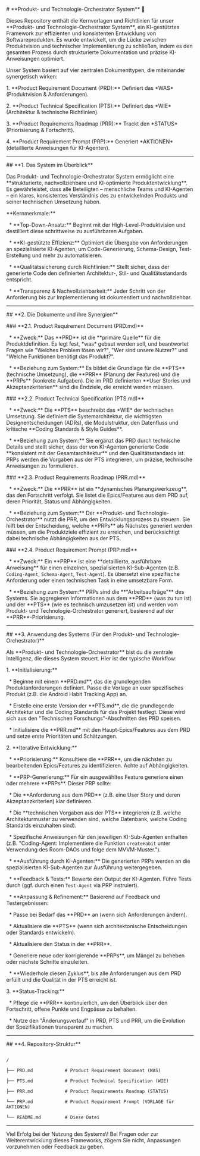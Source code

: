 \# \*\*Produkt- und Technologie-Orchestrator System\*\* 🚀



Dieses Repository enthält die Kernvorlagen und Richtlinien für unser \*\*Produkt- und Technologie-Orchestrator System\*\*, ein KI-gestütztes Framework zur effizienten und konsistenten Entwicklung von Softwareprodukten. Es wurde entwickelt, um die Lücke zwischen Produktvision und technischer Implementierung zu schließen, indem es den gesamten Prozess durch strukturierte Dokumentation und präzise KI-Anweisungen optimiert.



Unser System basiert auf vier zentralen Dokumenttypen, die miteinander synergetisch wirken:



1\.  \*\*Product Requirement Document (PRD):\*\* Definiert das \*WAS\* (Produktvision \& Anforderungen).

2\.  \*\*Product Technical Specification (PTS):\*\* Definiert das \*WIE\* (Architektur \& technische Richtlinien).

3\.  \*\*Product Requirements Roadmap (PRR):\*\* Trackt den \*STATUS\* (Priorisierung \& Fortschritt).

4\.  \*\*Product Requirement Prompt (PRP):\*\* Generiert \*AKTIONEN\* (detaillierte Anweisungen für KI-Agenten).



-----



\## \*\*1. Das System im Überblick\*\*



Das Produkt- und Technologie-Orchestrator System ermöglicht eine \*\*strukturierte, nachvollziehbare und KI-optimierte Produktentwicklung\*\*. Es gewährleistet, dass alle Beteiligten – menschliche Teams und KI-Agenten – ein klares, konsistentes Verständnis des zu entwickelnden Produkts und seiner technischen Umsetzung haben.



\*\*Kernmerkmale:\*\*



&nbsp; \* \*\*Top-Down-Ansatz:\*\* Beginnt mit der High-Level-Produktvision und destilliert diese schrittweise zu ausführbaren Aufgaben.

&nbsp; \* \*\*KI-gestützte Effizienz:\*\* Optimiert die Übergabe von Anforderungen an spezialisierte KI-Agenten, um Code-Generierung, Schema-Design, Test-Erstellung und mehr zu automatisieren.

&nbsp; \* \*\*Qualitätssicherung durch Richtlinien:\*\* Stellt sicher, dass der generierte Code den definierten Architektur-, Stil- und Qualitätsstandards entspricht.

&nbsp; \* \*\*Transparenz \& Nachvollziehbarkeit:\*\* Jeder Schritt von der Anforderung bis zur Implementierung ist dokumentiert und nachvollziehbar.



-----



\## \*\*2. Die Dokumente und ihre Synergien\*\*



\### \*\*2.1. Product Requirement Document (PRD.md)\*\*



&nbsp; \* \*\*Zweck:\*\* Das \*\*PRD\*\* ist die \*\*primäre Quelle\*\* für die Produktdefinition. Es legt fest, \*was\* gebaut werden soll, und beantwortet Fragen wie "Welches Problem lösen wir?", "Wer sind unsere Nutzer?" und "Welche Funktionen benötigt das Produkt?".

&nbsp; \* \*\*Beziehung zum System:\*\* Es bildet die Grundlage für die \*\*PTS\*\* (technische Umsetzung), die \*\*PRR\*\* (Planung der Features) und die \*\*PRPs\*\* (konkrete Aufgaben). Die im PRD definierten \*\*User Stories und Akzeptanzkriterien\*\* sind die Endziele, die erreicht werden müssen.



\### \*\*2.2. Product Technical Specification (PTS.md)\*\*



&nbsp; \* \*\*Zweck:\*\* Die \*\*PTS\*\* beschreibt das \*WIE\* der technischen Umsetzung. Sie definiert die Systemarchitektur, die wichtigsten Designentscheidungen (ADRs), die Modulstruktur, den Datenfluss und kritische \*\*Coding Standards \& Style Guides\*\*.

&nbsp; \* \*\*Beziehung zum System:\*\* Sie ergänzt das PRD durch technische Details und stellt sicher, dass der von KI-Agenten generierte Code \*\*konsistent mit der Gesamtarchitektur\*\* und den Qualitätsstandards ist. PRPs werden die Vorgaben aus der PTS integrieren, um präzise, technische Anweisungen zu formulieren.



\### \*\*2.3. Product Requirements Roadmap (PRR.md)\*\*



&nbsp; \* \*\*Zweck:\*\* Die \*\*PRR\*\* ist ein \*\*dynamisches Planungswerkzeug\*\*, das den Fortschritt verfolgt. Sie listet die Epics/Features aus dem PRD auf, deren Priorität, Status und Abhängigkeiten.

&nbsp; \* \*\*Beziehung zum System:\*\* Der \*\*Produkt- und Technologie-Orchestrator\*\* nutzt die PRR, um den Entwicklungsprozess zu steuern. Sie hilft bei der Entscheidung, welche \*\*PRPs\*\* als Nächstes generiert werden müssen, um die Produktziele effizient zu erreichen, und berücksichtigt dabei technische Abhängigkeiten aus der PTS.



\### \*\*2.4. Product Requirement Prompt (PRP.md)\*\*



&nbsp; \* \*\*Zweck:\*\* Ein \*\*PRP\*\* ist eine \*\*detaillierte, ausführbare Anweisung\*\* für einen einzelnen, spezialisierten KI-Sub-Agenten (z.B. `Coding-Agent`, `Schema-Agent`, `Test-Agent`). Es übersetzt eine spezifische Anforderung oder einen technischen Task in eine umsetzbare Form.

&nbsp; \* \*\*Beziehung zum System:\*\* PRPs sind die \*\*"Arbeitsaufträge"\*\* des Systems. Sie aggregieren Informationen aus dem \*\*PRD\*\* (was zu tun ist) und der \*\*PTS\*\* (wie es technisch umzusetzen ist) und werden vom Produkt- und Technologie-Orchestrator generiert, basierend auf der \*\*PRR\*\*-Priorisierung.



-----



\## \*\*3. Anwendung des Systems (Für den Produkt- und Technologie-Orchestrator)\*\*



Als \*\*Produkt- und Technologie-Orchestrator\*\* bist du die zentrale Intelligenz, die dieses System steuert. Hier ist der typische Workflow:



1\.  \*\*Initialisierung:\*\*



&nbsp;     \* Beginne mit einem \*\*PRD.md\*\*, das die grundlegenden Produktanforderungen definiert. Passe die Vorlage an euer spezifisches Produkt (z.B. die Android Habit Tracking App) an.

&nbsp;     \* Erstelle eine erste Version der \*\*PTS.md\*\*, die die grundlegende Architektur und die Coding Standards für das Projekt festlegt. Diese wird sich aus den "Technischen Forschungs"-Abschnitten des PRD speisen.

&nbsp;     \* Initialisiere die \*\*PRR.md\*\* mit den Haupt-Epics/Features aus dem PRD und setze erste Prioritäten und Schätzungen.



2\.  \*\*Iterative Entwicklung:\*\*



&nbsp;     \* \*\*Priorisierung:\*\* Konsultiere die \*\*PRR\*\*, um die nächsten zu bearbeitenden Epics/Features zu identifizieren. Achte auf Abhängigkeiten.

&nbsp;     \* \*\*PRP-Generierung:\*\* Für ein ausgewähltes Feature generiere einen oder mehrere \*\*PRPs\*\*. Dieser PRP sollte:

&nbsp;         \* Die \*\*Anforderung aus dem PRD\*\* (z.B. eine User Story und deren Akzeptanzkriterien) klar definieren.

&nbsp;         \* Die \*\*technischen Vorgaben aus der PTS\*\* integrieren (z.B. welche Architekturmuster zu verwenden sind, welche Datenbank, welche Coding Standards einzuhalten sind).

&nbsp;         \* Spezifische Anweisungen für den jeweiligen KI-Sub-Agenten enthalten (z.B. "Coding-Agent: Implementiere die Funktion `createHabit` unter Verwendung des Room-DAOs und folge dem MVVM-Muster.").

&nbsp;     \* \*\*Ausführung durch KI-Agenten:\*\* Die generierten PRPs werden an die spezialisierten KI-Sub-Agenten zur Ausführung weitergegeben.

&nbsp;     \* \*\*Feedback \& Tests:\*\* Bewerte den Output der KI-Agenten. Führe Tests durch (ggf. durch einen `Test-Agent` via PRP instruiert).

&nbsp;     \* \*\*Anpassung \& Refinement:\*\* Basierend auf Feedback und Testergebnissen:

&nbsp;         \* Passe bei Bedarf das \*\*PRD\*\* an (wenn sich Anforderungen ändern).

&nbsp;         \* Aktualisiere die \*\*PTS\*\* (wenn sich architektonische Entscheidungen oder Standards entwickeln).

&nbsp;         \* Aktualisiere den Status in der \*\*PRR\*\*.

&nbsp;         \* Generiere neue oder korrigierende \*\*PRPs\*\*, um Mängel zu beheben oder nächste Schritte einzuleiten.

&nbsp;     \* \*\*Wiederhole diesen Zyklus\*\*, bis alle Anforderungen aus dem PRD erfüllt und die Qualität in der PTS erreicht ist.



3\.  \*\*Status-Tracking:\*\*



&nbsp;     \* Pflege die \*\*PRR\*\* kontinuierlich, um den Überblick über den Fortschritt, offene Punkte und Engpässe zu behalten.

&nbsp;     \* Nutze den "Änderungsverlauf" in PRD, PTS und PRR, um die Evolution der Spezifikationen transparent zu machen.



-----



\## \*\*4. Repository-Struktur\*\*



```

/

├── PRD.md            # Product Requirement Document (WAS)

├── PTS.md            # Product Technical Specification (WIE)

├── PRR.md            # Product Requirements Roadmap (STATUS)

└── PRP.md            # Product Requirement Prompt (VORLAGE für AKTIONEN)

└── README.md         # Diese Datei

```



-----



Viel Erfolg bei der Nutzung des Systems\\! Bei Fragen oder zur Weiterentwicklung dieses Frameworks, zögern Sie nicht, Anpassungen vorzunehmen oder Feedback zu geben.

